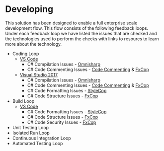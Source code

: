 # Developing

This solution has been designed to enable a full enterprise scale development flow.
This flow consists of the following feedback loops.  Under each feedback loop we 
have listed the issues that are checked and the technologies used to perform the checks
with links to resourcs to learn more about the technology.

* Coding Loop
    * [VS Code](https://code.visualstudio.com)
        * C# Compilation Issues - [Omnisharp](https://github.com/OmniSharp/omnisharp-vscode)
        * C# Code Commenting Issues - [Code Commenting](https://docs.microsoft.com/en-us/dotnet/csharp/codedoc) & [FxCop](https://www.nuget.org/packages/Microsoft.CodeAnalysis.FxCopAnalyzers/)
    * [Visual Studio 2017](https://www.microsoft.com/en-us/store/b/visualstudio)
        * C# Compilation Issues - [Omnisharp](https://github.com/OmniSharp/omnisharp-vscode)
        * C# Code Commenting Issues - [Code Commenting](https://docs.microsoft.com/en-us/dotnet/csharp/codedoc) & [FxCop](https://www.nuget.org/packages/Microsoft.CodeAnalysis.FxCopAnalyzers/)
        * C# Code Formatting Issues - [StyleCop](https://github.com/DotNetAnalyzers/StyleCopAnalyzers)
        * C# Code Structure Issues - [FxCop](https://www.nuget.org/packages/Microsoft.CodeAnalysis.FxCopAnalyzers/)
* Build Loop
    * [VS Code](https://code.visualstudio.com)
        * C# Code Formatting Issues - [StyleCop](https://github.com/DotNetAnalyzers/StyleCopAnalyzers)
        * C# Code Structure Issues - [FxCop](https://www.nuget.org/packages/Microsoft.CodeAnalysis.FxCopAnalyzers/)
        * C# Code Security Issues - [FxCop](https://www.nuget.org/packages/Microsoft.CodeAnalysis.FxCopAnalyzers/)
* Unit Testing Loop
* Isolated Run Loop
* Continuous Integration Loop
* Automated Testing Loop
